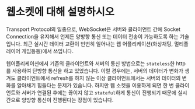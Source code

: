 # 웹소켓에 대해 설명하시오

Transport Protocol의 일종으로, WebSocket은 서버와 클라이언트 간에 Socket Connection을 유지해서 언제든 양방향 통신 또는 데이터 전송이 가능하도록 하는 기술입니다. 최근 실시간 데이터 교환이 빈번히 일어나는 웹 어플리케이션(화상채팅, 멀티플레이어 게임등등)에서 쓰입니다.

웹어플리케이션에서 기존의 클라이언트와 서버의 통신 방법으로는 `stateless`한 http를 사용하여 단방향 통신을 하고 있었습니다. 이럴 경우에는, 서버의 데이터가 변화가 생겨도 클라이언트에서 refresh를 하지 않는 이상 클라이언트에서는 서버의 데이터의 변화를 알아채기 힘들다는 문제가 있습니다. 하지만 웹 소켓을 이용하게 되면 한 번 클라이언트와 서버가 연결된 후에는 끊이지 않고 `stateful`하게 통신이 진행되기 때문에 실시간으로 양방향 통신이 진행된다는 장점이 있습니다.
